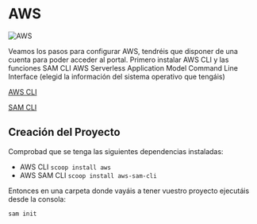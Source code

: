 # AWS
![AWS](https://upload.wikimedia.org/wikipedia/commons/thumb/5/5c/AWS_Simple_Icons_AWS_Cloud.svg/320px-AWS_Simple_Icons_AWS_Cloud.svg.png)

Veamos los pasos para configurar AWS, tendréis que disponer de una cuenta para poder acceder al portal. Primero instalar AWS CLI y las funciones SAM CLI AWS Serverless Application Model Command Line Interface (elegid la información del sistema operativo que tengáis)

[AWS CLI](https://docs.aws.amazon.com/cli/latest/userguide/getting-started-install.html)

[SAM CLI](https://docs.aws.amazon.com/serverless-application-model/latest/developerguide/install-sam-cli.html)

## Creación del Proyecto
Comprobad que se tenga las siguientes dependencias instaladas:
* AWS CLI ```scoop install aws```
* AWS SAM CLI ```scoop install aws-sam-cli```

Entonces en una carpeta donde vayáis a tener vuestro proyecto ejecutáis desde la consola:

```bash
sam init
```
